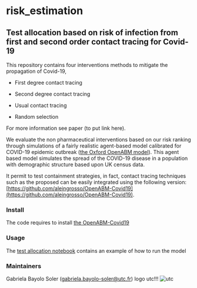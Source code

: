 # risk_estimation
## Test allocation based on risk of infection from first and second order contact tracing for Covid-19

This repository contains four interventions methods to mitigate the propagation of Covid-19, 

 - First degree contact tracing
* Second degree contact tracing
+ Usual contact tracing
- Random selection

For more information see paper (to put link here). 
  
 We evaluate the non pharmaceutical interventions based on our risk ranking through simulations of a fairly realistic agent-based model calibrated for COVID-19 epidemic outbreak ([the Oxford OpenABM model](https://github.com/BDI-pathogens/OpenABM-Covid19)). 
 This agent based model simulates the spread of the COVID-19 disease in a population with demographic structure based upon UK census data.  
 
 It permit to test containment strategies, in fact, contact tracing techniques such as the proposed can be easily integrated using the following version: [https://github.com/aleingrosso/OpenABM-Covid19](https://github.com/aleingrosso/OpenABM-Covid19). 

### Install
The code requires to install [the OpenABM-Covid19](https://github.com/aleingrosso/OpenABM-Covid19)

### Usage
The [test allocation notebook](https://github.com/gbayolo26/intervention_strategies/blob/main/Test_allocation.ipynb) contains an example of how to run the model

### Maintainers
Gabriela Bayolo Soler (gabriela.bayolo-soler@utc.fr)
 logo utc!!!
![utc](https://github.com/gbayolo26/risk_estimation/assets/79975920/20656fba-4945-4268-bbef-e1007ecdfd80)
